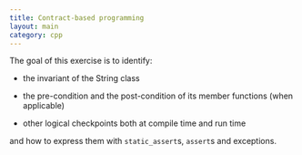 ```yaml
---
title: Contract-based programming
layout: main
category: cpp
---
```


The goal of this exercise is to identify:

* the invariant of the String class

* the pre-condition and the post-condition of its member functions
(when applicable)

* other logical checkpoints both at compile time and run time

and how to express them with `static_assert`s, `assert`s and
exceptions.
